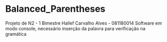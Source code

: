 # Balanced_Parentheses
Projeto de N2 - 1 Bimestre
Hallef Carvalho Alves - 081180014
Software em modo console, necessário inserção da palavra para verificação na gramática
